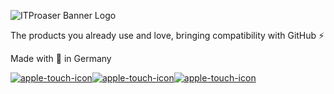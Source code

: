 ![ITProaser Banner Logo](https://user-images.githubusercontent.com/20015208/174420924-ade842f2-f376-40e1-992f-02ed253c3a6f.png)

The products you already use and love, bringing compatibility with GitHub ⚡

Made with 💜 in Germany

[![apple-touch-icon](https://user-images.githubusercontent.com/20015208/179795890-82fbcc98-28c1-41e5-9ca4-5d5c3e5087db.png)](https://crm.itproaser.com)[![apple-touch-icon](https://user-images.githubusercontent.com/20015208/179796031-41668489-62f6-4007-9491-c7c1a5686bd8.png)](https://accounts.itproaser.com)[![apple-touch-icon](https://user-images.githubusercontent.com/20015208/179796137-894ee919-d9a5-4d25-bb6e-2caaef6e1dcd.png)](https://inventory.itproaser.com)
